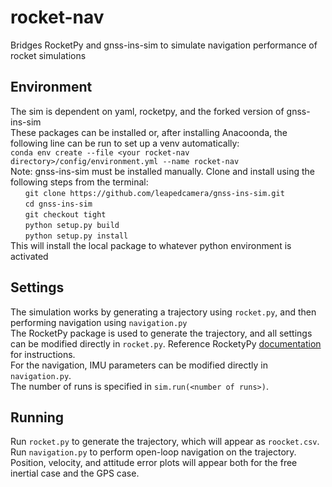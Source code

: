 # rocket-nav
Bridges RocketPy and gnss-ins-sim to simulate navigation performance of rocket simulations

## Environment
The sim is dependent on yaml, rocketpy, and the forked version of gnss-ins-sim   
These packages can be installed or, after installing Anacoonda, the following line can be run to set up a venv automatically:   
`conda env create --file <your rocket-nav directory>/config/environment.yml --name rocket-nav`   
Note: gnss-ins-sim must be installed manually. Clone and install using the following steps from the terminal:   
&nbsp;&nbsp;&nbsp;&nbsp;&nbsp;&nbsp;`git clone https://github.com/leapedcamera/gnss-ins-sim.git`   
&nbsp;&nbsp;&nbsp;&nbsp;&nbsp;&nbsp;`cd gnss-ins-sim`   
&nbsp;&nbsp;&nbsp;&nbsp;&nbsp;&nbsp;`git checkout tight`   
&nbsp;&nbsp;&nbsp;&nbsp;&nbsp;&nbsp;`python setup.py build`   
&nbsp;&nbsp;&nbsp;&nbsp;&nbsp;&nbsp;`python setup.py install`   
This will install the local package to whatever python environment is activated

## Settings
The simulation works by generating a trajectory using `rocket.py`, and then performing navigation using `navigation.py`   
The RocketPy package is used to generate the trajectory, and all settings can be modified directly in `rocket.py`. Reference RocketyPy [documentation](https://docs.rocketpy.org/en/latest/user/first_simulation.html) for instructions.   
For the navigation, IMU parameters can be modified directly in `navigation.py`.    
The number of runs is specified in `sim.run(<number of runs>)`.   

## Running 
Run `rocket.py` to generate the trajectory, which will appear as `roocket.csv`.   
Run `navigation.py` to perform open-loop navigation on the trajectory.   
Position, velocity, and attitude error plots will appear both for the free inertial case and the GPS case.
